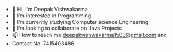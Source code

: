 - 👋 Hi, I’m Deepak Vishwakarma
- 👀 I’m interested in Programming
- 🌱 I’m currently studying Computer science Engineering
- 💞️ I’m looking to collaborate on Java Projects
- 📫 How to reach me deepakvishwakarma1503@gmail.com and
- Contact No. 7415403486 

<!---
Codewithoutdoubt/Codewithoutdoubt is a ✨ special ✨ repository because its `README.md` (this file) appears on your GitHub profile.
You can click the Preview link to take a look at your changes.
--->
